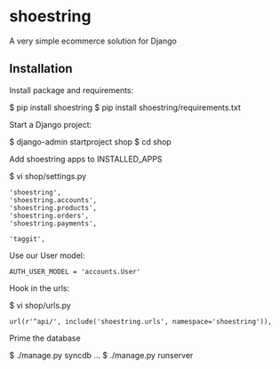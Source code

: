 # shoestring
A very simple ecommerce solution for Django

## Installation

Install package and requirements:

  $ pip install shoestring
  $ pip install shoestring/requirements.txt

Start a Django project:

  $ django-admin startproject shop
  $ cd shop

Add shoestring apps to INSTALLED_APPS

  $ vi shop/settings.py
  
    'shoestring',
    'shoestring.accounts',
    'shoestring.products',
    'shoestring.orders',
    'shoestring.payments',

    'taggit',

Use our User model:

    AUTH_USER_MODEL = 'accounts.User'

Hook in the urls:

  $ vi shop/urls.py

    url(r'^api/', include('shoestring.urls', namespace='shoestring')),

Prime the database

  $ ./manage.py syncdb
  ...
  $ ./manage.py runserver
